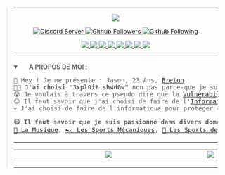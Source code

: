 <blockquote>

<hr>

<p align="center">
 <a href="https://github.com/denvercoder1/readme-typing-svg">
  <img src="https://readme-typing-svg.herokuapp.com?color=%2336BCF7&duration=5000&center=true&vCenter=true&lines=%F0%9F%95%B5%EF%B8%8F%E2%80%8D%E2%99%82%EF%B8%8F+3XPL0IT+SH4D0W+%F0%9F%91%A8%E2%80%8D%F0%9F%92%BB;%F0%9F%94%8E+5PY1NG+%E2%80%A2+COD1NG+%F0%9F%91%A8%E2%80%8D%F0%9F%92%BB;%F0%9F%9B%A1%EF%B8%8F+S3CUR1TY+%E2%80%A2+F0R3NS1C+%F0%9F%94%93">
  </a>    
</p>

<!-- DEB : Statistiques et Autres ... -->
<p align="center"> 
    <a href="https://discord.gg/26MuVhYxjw">
        <img alt="Discord Server" src="https://img.shields.io/discord/751580453634310284?label=dscrd+srv&style=for-the-badge&color=blue&labelColor=2a2a2a&logo=discord">
    </a>
    <a href="https://github.com/3xpl0it-Sh4d0w?tab=followers">
        <img alt="Github Followers" src="https://img.shields.io/badge/dynamic/json?label=FOLLOWERS&query=followers&url=https%3A%2F%2Fapi.github.com%2Fusers%2F3xpl0it-sh4d0w&style=for-the-badge&color=blue&labelColor=2a2a2a&logo=github">
    </a>    
    <a href="https://github.com/3xpl0it-Sh4d0w?tab=following">
        <img alt="Github Following" src="https://img.shields.io/badge/dynamic/json?label=FOLLOWING&query=following&url=https%3A%2F%2Fapi.github.com%2Fusers%2F3xpl0it-sh4d0w&style=for-the-badge&color=blue&labelColor=2a2a2a&logo=github">
    </a>
</p>
<!-- FIN : Statistiques et Autre ... -->

<!-- DEB : Liens Sociaux -->
<p align="center">

  <!--<a href="https://www.root-me.org/3xpl0it-Sh4d0w">
    <img src="">
  </a>-->

  <a href="https://gitlab.com/3xpl0it.sh4d0w">
    <img src="https://img.shields.io/badge/-GITLAB-blue?logo=gitlab&labelColor=2a2a2a&color=2a2a2a">
  </a>
  <a href="https://instagram.com/3xpl0it.sh4d0w">
    <img src="https://img.shields.io/badge/-INSTAGRAM-blue?logo=instagram&logoColor=ff00ca&labelColor=2a2a2a&color=2a2a2a">
  </a>
  <a href="https://tiktok.com/@3xpl0it.sh4d0w">
    <img src="https://img.shields.io/badge/-TIKTOK-blue?logo=tiktok&labelColor=2a2a2a&color=2a2a2a">
  </a>
  <a href="https://soundcloud.com/3xpl0it-sh4d0w">
    <img src="https://img.shields.io/badge/-SOUNDCLOUD-blue?logo=soundcloud&labelColor=2a2a2a&color=2a2a2a">
  </a>
  <a href="https://www.youtube.com/channel/UCXAlT87pnaJjawwyJ-ENsPA">
    <img src="https://img.shields.io/badge/-YOUTUBE-blue?logo=youtube&labelColor=2a2a2a&color=2a2a2a">
  </a>
  <a href="https://telegram.me/exploit_shadow">
    <img src="https://img.shields.io/badge/-TELEGRAM-blue?logo=telegram&labelColor=2a2a2a&color=2a2a2a">
  </a>
  <a href="https://discord.com/users/744961307932885052">
    <img src="https://img.shields.io/badge/-DISCORD-blue?logo=discord&labelColor=2a2a2a&color=2a2a2a">
  </a>
  <a href="https://mamot.fr/@3xpl0it_sh4d0w">
    <img src="https://img.shields.io/badge/-MASTODON-blue?logo=mastodon&labelColor=2a2a2a&color=2a2a2a">
  </a>
</p>

<!-- FIN : Liens Sociaux -->   

<hr>
 
<!-- DEB : A Propos de moi en Français -->
<details open>
    <summary>
        <a href="#"><img src="https://cdn.countryflags.com/thumbs/france/flag-round-250.png" height="16px" width="16px"></a> 
        <b>A PROPOS DE MOI : </b>
    </summary>
    
<pre>
👋 Hey ! Je me présente : Jason, 23 Ans, <a href="https://fr.wikipedia.org/wiki/Bretagne">Breton</a>.
👨‍💻 <b>J'ai choisi "3xpl0it sh4d0w"</b> non pas parce-que je suis un <a href="https://fr.wikipedia.org/wiki/Script_kiddie">Kiddie</a>.
😰 Je voulais à travers ce pseudo dire que la <a href="https://fr.wikipedia.org/wiki/Vuln%C3%A9rabilit%C3%A9">Vulnérabilité</a> est avant tout humaine.
😐 Il faut savoir que j'ai choisi de faire de l'<a href="https://fr.wikipedia.org/wiki/Informatique">Informatique</a> pour nuire à quiconque.
💀 J'ai choisi de faire de l'informatique pour protéger des entreprises contre les <a href="https://fr.wikipedia.org/wiki/Cyberattaque#D%C3%A9finitions">Cyber-Attaques</a>.
</pre>

<pre>
<b>😃 Il faut savoir que je suis passionné dans divers domaines :</b>
<a href="https://fr.wikipedia.org/wiki/M%C3%A9lomane">🎵 La Musique</a>, <a href="https://fr.wikipedia.org/wiki/Sport_m%C3%A9canique">🏎️ Les Sports Mécaniques</a>, <a href="https://fr.wikipedia.org/wiki/Sport_de_combat">🥋 Les Sports de Combats</a>, <a href="https://fr.wikipedia.org/wiki/Astronomie">🌃 L'Astronomie</a>, <a href="https://fr.wikipedia.org/wiki/Astrophotographie">🔭 L'Astrophotographie</a>.
</pre>
</details>
<!-- FIN : A Propos de moi en Français --> 
 
<hr> 

<!-- DEB : Logiciels et Langages que j'utilise -->
<!--
<details>
    <summary>
        <b>🖥️ SOFTWARE & LANGUAGE I USE : </b>
    </summary>
 <p>
  <a href="https://www.gnu.org/software/bash/manual/bash.html#What-is-Bash_003f">
   <img alt="Bash" src="https://upload.wikimedia.org/wikipedia/commons/thumb/8/82/Gnu-bash-logo.svg/216px-Gnu-bash-logo.svg.png" height="52px">
  </a> &nbsp; |
  <a href="https://developer.mozilla.org/en-US/docs/Web/HTML">
   <img alt="HTML5" src="https://upload.wikimedia.org/wikipedia/commons/6/61/HTML5_logo_and_wordmark.svg" height="52px" width="52px">
  </a> &nbsp; |
  <a href="https://developer.mozilla.org/en-US/docs/Web/CSS">
   <img alt="CSS3" src="https://upload.wikimedia.org/wikipedia/commons/d/d5/CSS3_logo_and_wordmark.svg" height="52px" width="52px">
  </a> &nbsp; |
  <a href="https://developer.mozilla.org/en-US/docs/Web/JavaScript">
   <img alt="JS" src="https://upload.wikimedia.org/wikipedia/commons/d/d4/Javascript-shield.svg" height="52px" width="52px">
  </a>
 </p>
</details>
-->
<!-- FIN : Logiciels et Langages que j'utilise -->     

<!-- DEB : Statistiques et Autre --> 
<p align="center">
  <table>
    <tr>
     <td align="center" style="width: 100%;">
          <a href="#"><img src="https://github-readme-stats.vercel.app/api/top-langs/?username=3xpl0it-sh4d0w&orgs=Shadow-Hoods&layout=compact&show_icons=true&hide_border=true&count_private=true&theme=github_dark&locale=en"></a>
     </td>
      <td align="center" style="width: 100%;">
          <a href="#"><img src="https://github-readme-stats.vercel.app/api/?username=3xpl0it-sh4d0w&orgs=Shadow-Hoods&show_icons=true&hide_border=true&hide_title=true&count_private=true&theme=github_dark&locale=en"></a>
      </td>
    </tr>
  </table>
</p>
<!-- FIN : Statistiques et Autre -->

<hr>
</blockquote>
